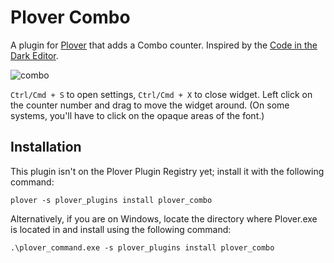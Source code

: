# Plover Combo

A plugin for [Plover](https://github.com/openstenoproject/plover) that adds a Combo counter. Inspired by the [Code in the Dark Editor](https://github.com/codeinthedark/editor).

![combo](https://user-images.githubusercontent.com/30435273/131253406-878f1d0b-6f83-4d31-8f2b-b919f5f9424a.gif)

`Ctrl/Cmd + S` to open settings, `Ctrl/Cmd + X` to close widget. Left click on the counter number and drag to move the widget around. (On some systems, you'll have to click on the opaque areas of the font.)

## Installation

This plugin isn't on the Plover Plugin Registry yet; install it with the following command:

```
plover -s plover_plugins install plover_combo
```

Alternatively, if you are on Windows, locate the directory where Plover.exe is located in and install using the following command:

```
.\plover_command.exe -s plover_plugins install plover_combo
```